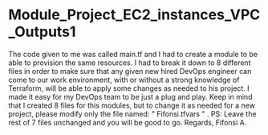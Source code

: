 # Module_Project_EC2_instances_VPC_Outputs1
The code given to me was called main.tf and I had to create a module to be able to provision the same resources.  I had to break it down to 8 different files in order to make sure that any given new hired DevOps engineer can come to our work environment, with or without a strong knowledge of Terraform, will be able to apply some changes as needed to his project. I made it easy for my DevOps team to be just a plug and play.  Keep in mind that I created 8 files for this modules, but to change it as needed for a new project, please modify only the file named: " Fifonsi.tfvars " . PS: Leave the rest of 7 files unchanged and you will be good to go. 
Regards, 
Fifonsi A.
